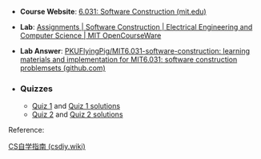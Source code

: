 - **Course Website**: [6.031: Software Construction (mit.edu)](http://web.mit.edu/6.031/www/sp21/)
- **Lab**: [Assignments | Software Construction | Electrical Engineering and Computer Science | MIT OpenCourseWare](https://ocw.mit.edu/courses/electrical-engineering-and-computer-science/6-005-software-construction-spring-2016/problem-sets/)
- **Lab Answer**: [PKUFlyingPig/MIT6.031-software-construction: learning materials and implementation for MIT6.031: software construction problemsets (github.com)](https://github.com/PKUFlyingPig/MIT6.031-software-construction)

- ### Quizzes

  - [Quiz 1](http://web.mit.edu/6.031/www/sp21/quizzes/archive/quiz1.pdf) and [Quiz 1 solutions](http://web.mit.edu/6.031/www/sp21/quizzes/archive/quiz1_soln.pdf)
  - [Quiz 2](http://web.mit.edu/6.031/www/sp21/quizzes/archive/quiz2.pdf) and [Quiz 2 solutions](http://web.mit.edu/6.031/www/sp21/quizzes/archive/quiz2_soln.pdf)

  

Reference: 

[CS自学指南 (csdiy.wiki)](https://csdiy.wiki/)